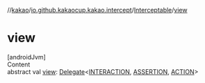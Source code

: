 //[kakao](../../../index.md)/[io.github.kakaocup.kakao.intercept](../index.md)/[Interceptable](index.md)/[view](view.md)



# view  
[androidJvm]  
Content  
abstract val [view](view.md): [Delegate](../../io.github.kakaocup.kakao.delegate/-delegate/index.md)<[INTERACTION](index.md), [ASSERTION](index.md), [ACTION](index.md)>  



